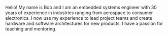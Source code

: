 Hello!  My name is Bob and I am an embedded systems engineer with 30 years of experience in industries ranging from aerospace to consumer electronics.
I now use my experience to lead project teams and create hardware and software architectures for new products. I have a passion for teaching and mentoring.
